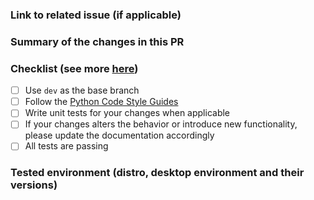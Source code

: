 <!--
Thank you for submitting a PR to Ulauncher!

You can also read more about contributing in this document:
https://github.com/Ulauncher/Ulauncher/wiki/Code-Contribution
-->
### Link to related issue (if applicable)
<!--
This is not required, but for your own sake you may want to ensure before putting a lot of time on a PR, that the change is something we want to add and support. If there isn't an issue for it, you're welcome to create one.
-->

### Summary of the changes in this PR

### Checklist (see more [here](https://github.com/Ulauncher/Ulauncher/wiki/Code-Contribution))
- [ ] Use `dev` as the base branch
- [ ] Follow the [Python Code Style Guides](https://github.com/Ulauncher/Ulauncher/wiki/Python-Code-Style-Guides)
- [ ] Write unit tests for your changes when applicable
- [ ] If your changes alters the behavior or introduce new functionality, please update the documentation accordingly
- [ ] All tests are passing

### Tested environment (distro, desktop environment and their versions)
